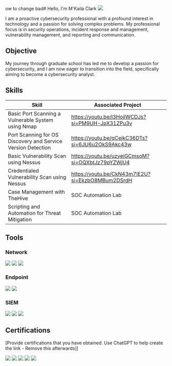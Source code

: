 ow to change bad# Hello, I'm M'Kaila Clark
<a href="https://www.linkedin.com/in/m-kaila-clark-ms-rhia-sscp-3b1229132"><img src="https://img.shields.io/badge/-LinkedIn-0072b1?&style=for-the-badge&logo+linkedin&logoColor+white" /></a>

I am a proactive cybersecurity professional with a profound interest in technology and a passion for solving complex problems. My professional focus is in security operations, incident response and management, vulnerability management, and reporting and communication. 

## Objective

My journey through graduate school has led me to develop a passion for cybersecurity, and I am now eager to transition into the field, specifically aiming to become a cybersecurity analyst. 

## Skills

| Skill                                         | Associated Project         |
|-----------------------------------------------|----------------------------|
| Basic Port Scanning a Vulnerable System using Nmap | <a href="https://youtube.com">https://youtu.be/l3HojlWCDJs?si=PM9UH-JpX31ZPu3v </a>|
| Port Scanning for OS Discovery and Service Version Detection | <a href="https://youtube.com">https://youtu.be/qCejkC36DTs?si=6JU6u2OkS9Akc43w </a>|
| Basic Vulnerability Scan using Nessus         | <a href="https://youtube.com">https://youtu.be/uzyeiGCmsoM?si=OQXbtJz79pYZWjU4 </a>|
|Credentialed Vulnerability Scan using Nessus   | <a href="https://youtube.com">https://youtu.be/CkN43m7IE2U?si=EkzbO8MBum2DSrdH </a>|
| Case Management with TheHive                  | SOC Automation Lab|
| Scripting and Automation for Threat Mitigation | SOC Automation Lab|

## Tools

### Network
<div>
    <img src="https://img.shields.io/badge/-Wireshark-1679A7?&style=for-the-badge&logo=Wireshark&logoColor=white" />
    <img src="https://img.shields.io/badge/Nmap-blue" />
    <img src="https://img.shields.io/badge/-Zeek-777BB4?&style=for-the-badge&logo=Zeek&logoColor=white" />
</div>

### Endpoint
<div>
    <img src="https://img.shields.io/badge/-Microsoft_Defender_for_Endpoint-00A4EF?&style=for-the-badge&logo=Microsoft&logoColor=white" />
    <img src="https://img.shields.io/badge/-Velociraptor-4B275F?&style=for-the-badge&logo=Velociraptor&logoColor=white" />
</div>

### SIEM
<div>
    <img src="https://img.shields.io/badge/-Microsoft_Sentinel-0078D4?&style=for-the-badge&logo=Microsoft&logoColor=white" />
    <img src="https://img.shields.io/badge/-Splunk-000000?&style=for-the-badge&logo=Splunk&logoColor=white" />
    <img src="https://img.shields.io/badge/-Elastic-005571?&style=for-the-badge&logo=Elastic&logoColor=white" />
</div>

## Certifications
[Provide certifications that you have obtained. Use ChatGPT to help create the link - Remove this afterwards]]
<div>
<img src="https://img.shields.io/badge/-Security%2B-FF0000?&style=for-the-badge&logo=CompTIA&logoColor=white" />
<img src="https://img.shields.io/badge/-Network%2B-007ACC?&style=for-the-badge&logo=CompTIA&logoColor=white" />
<img src="https://img.shields.io/badge/-A%2B-4D4D4D?&style=for-the-badge&logo=CompTIA&logoColor=white" />
<img src="https://img.shields.io/badge/-CDSA-006400?&style=for-the-badge&logoColor=white" />
<img src="https://img.shields.io/badge/-CCD-000080?&style=for-the-badge&logoColor=white" />
</div>
